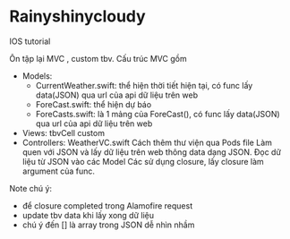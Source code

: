 # Rainyshinycloudy
IOS tutorial

Ôn tập lại MVC , custom tbv. Cấu trúc MVC gồm
  - Models: 
    + CurrentWeather.swift: thể hiện thời tiết hiện tại, có func lấy data(JSON) qua url của api dữ liệu trên web 
    + ForeCast.swift: thể hiện dự báo
    + ForeCasts.swift: là 1 mảng của ForeCast(), có func lấy data(JSON) qua url của api dữ liệu trên web
  - Views: tbvCell custom
  - Controllers: WeatherVC.swift
Cách thêm thư viện qua Pods file
Làm quen với JSON và lấy dữ liệu trên web thông data dạng JSON. Đọc dữ liệu từ JSON vào các Model
Các sử dụng closure, lấy closure làm argument của func.

Note chú ý: 
  - để closure completed trong Alamofire request
  - update tbv data khi lấy xong dữ liệu
  - chú ý đến [] là array trong JSON dễ nhìn nhầm
